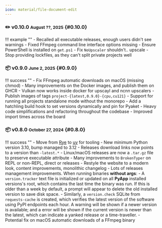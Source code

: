 ```yaml
---
icon: material/file-document-edit
---
```


<style>
    li {margin-bottom: 2px !important;}
    p  {margin-bottom: 2px !important;}
</style>

### ✏️ v0.10.0 <small>August ??, 2025</small> {#0.10.0}

!!! example ""
    - Recalled all executable releases, enough users didn't see warnings
    - Fixed FFmpeg command line interface options missing
    - Ensure PowerShell is installed on `get.ps1`
    - Fix `NoUpscaler` shouldn't.. upscale
    - Stop providing lockfiles, as they can't split private projects well

### 📦 v0.9.0 <small>June 2, 2025</small> {#0.9.0}

!!! success ""
    - Fix FFmpeg automatic downloads on macOS (missing chmod)
    - Many improvements on the Docker images, and publish them on GHCR
        - Vulkan now works inside docker for upscayl and ncnn upscalers
        - Publish images of tags `project-{latest,0.9.0}-{cpu,cu121}`
    - Support for running all projects standalone mode without the monorepo
    - Add a hatchling build hook to set versions dynamically and pin for Pyaket
    - Heavy code simplifications and refactoring throughout the codebase
    - Improved import times across the board

### 📦 v0.8.0 <small>October 27, 2024</small> {#0.8.0}

!!! success ""
    - Move from [Rye](https://rye.astral.sh/) to [uv](https://astral.sh/) for tooling
    - New minimum Python version 3.10, bump managed to 3.12
    - Releases download links now points to a version than `-latest.*`
    - Linux/macOS releases are now a `.tar.gz` file to preserve executable attribute
    - Many improvements to `BrokenTyper` on REPL or non-REPL, direct or releases
    - Restyle the website to a modern look, content improvements, monolithic changelog
    - Lots of releases management improvements. When running binaries **without args**:
        - A `version.tracker` text file is initialized or updated on all **PyApp** installed versions's root, which contains the last time the binary was run. If this is older than a week by default, a prompt will appear to delete the old installed version to save disk space.
        - Similarly, a `version.check` SQLite from `requests-cache` is created, which verifies the latest version of the software using PyPI endpoints each hour. A warning will be shown if a newer version is available; and a error will be shown if the current version is newer than the latest, which can indicate a yanked release or a time-traveller.
    - Potential fix on macOS automatic downloads of a FFmpeg binary

